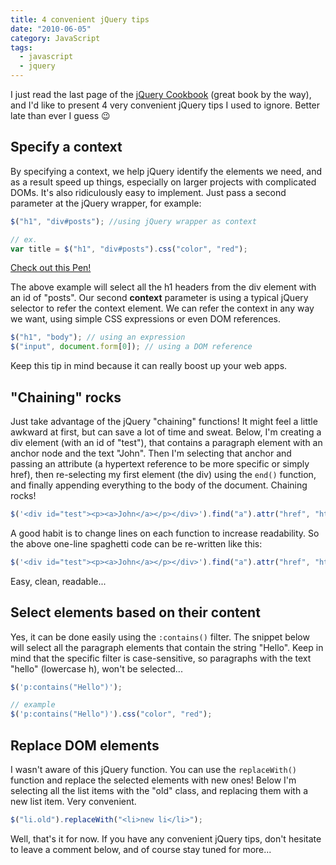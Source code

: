 ```yaml
---
title: 4 convenient jQuery tips
date: "2010-06-05"
category: JavaScript
tags:
  - javascript
  - jquery
---
```


I just read the last page of the [jQuery Cookbook](http://www.amazon.com/jQuery-Cookbook-Solutions-Examples-Developers/dp/0596159773/ref=sr_1_1?ie=UTF8&s=books&qid=1274048822&sr=8-1 "jQuery Cookbook") (great book by the way), and I'd like to present 4 very convenient jQuery tips I used to ignore. Better late than ever I guess 😉

## Specify a context

By specifying a context, we help jQuery identify the elements we need, and as a result speed up things, especially on larger projects with complicated DOMs. It's also ridiculously easy to implement. Just pass a second parameter at the jQuery wrapper, for example:

```js
$("h1", "div#posts"); //using jQuery wrapper as context

// ex.
var title = $("h1", "div#posts").css("color", "red");
```

[Check out this Pen!](http://codepen.io/tsevdos/pen/ovzfk)

The above example will select all the h1 headers from the div element with an id of "posts". Our second **context** parameter is using a typical jQuery selector to refer the context element. We can refer the context in any way we want, using simple CSS expressions or even DOM references.

```js
$("h1", "body"); // using an expression
$("input", document.form[0]); // using a DOM reference
```

Keep this tip in mind because it can really boost up your web apps.

## "Chaining" rocks

Just take advantage of the jQuery "chaining" functions! It might feel a little awkward at first, but can save a lot of time and sweat. Below, I'm creating a div element (with an id of "test"), that contains a paragraph element with an anchor node and the text "John". Then I'm selecting that anchor and passing an attribute (a hypertext reference to be more specific or simply href), then re-selecting my first element (the div) using the `end()` function, and finally appending everything to the body of the document. Chaining rocks!

```js
$('<div id="test"><p><a>John</a></p></div>').find("a").attr("href", "https://tsevdos.me/").end().appendTo("body");
```

A good habit is to change lines on each function to increase readability. So the above one-line spaghetti code can be re-written like this:

```js
$('<div id="test"><p><a>John</a></p></div>').find("a").attr("href", "https://tsevdos.me/").end().appendTo("body");
```

Easy, clean, readable...

## Select elements based on their content

Yes, it can be done easily using the `:contains()` filter. The snippet below will select all the paragraph elements that contain the string "Hello". Keep in mind that the specific filter is case-sensitive, so paragraphs with the text "hello" (lowercase h), won't be selected...

```js
$('p:contains("Hello")');

// example
$('p:contains("Hello")').css("color", "red");
```

## Replace DOM elements

I wasn't aware of this jQuery function. You can use the `replaceWith()` function and replace the selected elements with new ones! Below I'm selecting all the list items with the "old" class, and replacing them with a new list item. Very convenient.

```js
$("li.old").replaceWith("<li>new li</li>");
```

Well, that's it for now. If you have any convenient jQuery tips, don't hesitate to leave a comment below, and of course stay tuned for more...
